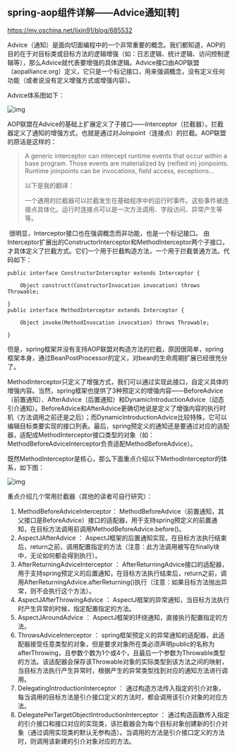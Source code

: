 ## spring-aop组件详解——Advice通知[转]

<https://my.oschina.net/lixin91/blog/685532> 

​       Advice（通知）是面向切面编程中的一个非常重要的概念。我们都知道，AOP的目的在于对目标类或目标方法的逻辑增强（如：日志逻辑、统计逻辑、访问控制逻辑等），那么Advice就代表要增强的具体逻辑。Advice接口由AOP联盟（aopalliance.org）定义，它只是一个标记接口，用来强调概念，没有定义任何功能（或者说没有定义增强方式或增强内容）。

Advice体系图如下：

![img](http://static.oschina.net/uploads/space/2016/0601/154124_VXys_2624635.png)

​        AOP联盟在Advice的基础上扩展定义了子接口——Interceptor（拦截器）。拦截器定义了通知的增强方式，也就是通过对Joinpoint（连接点）的拦截。AOP联盟的原话是这样的：

> A generic interceptor can intercept runtime events that occur within a base program. Those events are materialized by (reified in) joinpoints. Runtime joinpoints can be invocations, field access, exceptions...
>
> 以下是我的翻译：
>
> 一个通用的拦截器可以拦截发生在基础程序中的运行时事件。这些事件被连接点具体化。运行时连接点可以是一次方法调用、字段访问、异常产生等等。

​        很明显，Interceptor接口也在强调概念而非功能，也是一个标记接口。 由Interceptor扩展出的ConstructorInterceptor和MethodInterceptor两个子接口，才具体定义了拦截方式。它们一个用于拦截构造方法，一个用于拦截普通方法。代码如下：

```
public interface ConstructorInterceptor extends Interceptor {

	Object construct(ConstructorInvocation invocation) throws Throwable;
	
}
public interface MethodInterceptor extends Interceptor {
	
    Object invoke(MethodInvocation invocation) throws Throwable;
   
}
```

​        但是，spring框架并没有支持AOP联盟对构造方法的拦截，原因很简单，spring框架本身，通过BeanPostProcessor的定义，对bean的生命周期扩展已经很充分了。

​        MethodInterceptor只定义了增强方式，我们可以通过实现此接口，自定义具体的增强内容。当然，spring框架也提供了3种预定义的增强内容——BeforeAdvice（前置通知）、AfterAdvice（后置通知）和DynamicIntroductionAdvice（动态引介通知）。BeforeAdvice和AfterAdvice更确切地说是定义了增强内容的执行时机（方法调用之前还是之后）；而DynamicIntroductionAdvice比较特殊，它可以编辑目标类要实现的接口列表。最后，spring预定义的通知还是要通过对应的适配器，适配成MethodInterceptor接口类型的对象（如：MethodBeforeAdviceInterceptor负责适配MethodBeforeAdvice）。

​        既然MethodInterceptor是核心，那么下面重点介绍以下MethodInterceptor的体系，如下图：

![img](http://static.oschina.net/uploads/space/2016/0601/161009_ajuL_2624635.png)

重点介绍几个常用拦截器（其他的读者可自行研究）：

1. MethodBeforeAdviceInterceptor：
           MethodBeforeAdvice（前置通知，其父接口是BeforeAdvice）接口的适配器，用于支持spring预定义的前置通知，在目标方法调用前调用MethodBeforeAdvice.before()。
2. AspectJAfterAdvice ：
           AspectJ框架的后置通知实现，在目标方法执行结束后，return之前，调用配置指定的方法（注意：此方法调用被写在finally块中，无论如何都会得到执行）。
3. AfterReturningAdviceInterceptor ：
           AfterReturningAdvice接口的适配器，用于支持spring预定义的后置通知，在目标方法执行结束后，return之前，调用AfterReturningAdvice.afterReturning()执行（注意：如果目标方法抛出异常，则不会执行这个方法）。
4. AspectJAfterThrowingAdvice ：
           AspectJ框架的异常通知，当目标方法执行时产生异常的时候，指定配置指定的方法。
5. AspectJAroundAdvice ：
           AspectJ框架的环绕通知，直接执行配置指定的方法。
6. ThrowsAdviceInterceptor ：
           spring框架预定义的异常通知的适配器，此适配器接受任意类型的对象，但是要求对象所在类必须声明public的名称为afterThrowing，且参数个数为1个或4个，且最后一个参数为Throwable类型的方法。该适配器会保存该Throwable对象的实际类型到该方法之间的映射，当目标方法执行产生异常时，根据产生的异常类型找到对应的通知方法进行调用。
7. DelegatingIntroductionInterceptor ：
           通过构造方法传入指定的引介对象，每当调用的目标方法是引介接口定义的方法时，都会调用该引介对象的对应方法。
8. DelegatePerTargetObjectIntroductionInterceptor ：
           通过构造函数传入指定的引介接口和接口对应的实现类，该拦截器会为每个目标对象创建新的引介对象（通过调用实现类的默认无参构造）。当调用的方法是引介接口定义的方法时，则调用该新建的引介对象对应的方法。